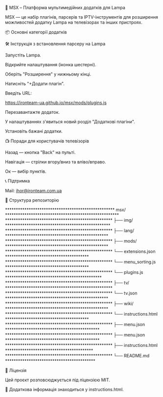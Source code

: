 🌟 MSX – Платформа мультимедійних додатків для Lampa

MSX — це набір плагінів, парсерів та IPTV-інструментів для розширення можливостей додатку Lampa на телевізорах та інших пристроях.


📦 Основні категорії додатків



🛠️ Інструкція з встановлення парсеру на Lampa

Запустіть Lampa.

Відкрийте налаштування (іконка шестерні).

Оберіть "Розширення" у нижньому кінці.

Натисніть "+Додати плагін".

Введіть URL:

https://ironteam-ua.github.io/msx/mods/plugins.js

Перезавантажте додаток.

У налаштуваннях з'явиться новий розділ "Додаткові плагіни".

Установіть бажані додатки.

📺 Поради для користувачів телевізорів

Назад — кнопка "Back" на пульті.

Навігація — стрілки вгору/вниз та вліво/вправо.

Ок — вибір пунктів.

📞 Підтримка

Mail: ihor@ironteam.com.ua

📂 Структура репозиторію

***************************************************  msx/  *****************************************************
**************************************************      ├── img/                   *************************************************
**************************************************      ├── lang/                  ************************************************
**************************************************      ├── mods/               ************************************************
**************************************************         └── extensions.json             ***************************************
**************************************************         └── menu_sorting.js            ***************************************
**************************************************         └── plugins.js            *********************************************
**************************************************      ├── tv/                  **************************************************
**************************************************         └── tv.json            ************************************************
**************************************************      ├── wiki/                  ************************************************
**************************************************          └── instructions.html         ***************************************
**************************************************      ├── menu.json              ********************************************
**************************************************      ├── menu.json              ********************************************
**************************************************      ├── instructions.html      *****************************************
**************************************************      └── README.md              ******************************************


📄 Ліцензія

Цей проєкт розповсюджується під ліцензією MIT.

📃 Додаткова інформація знаходиться у instructions.html.

